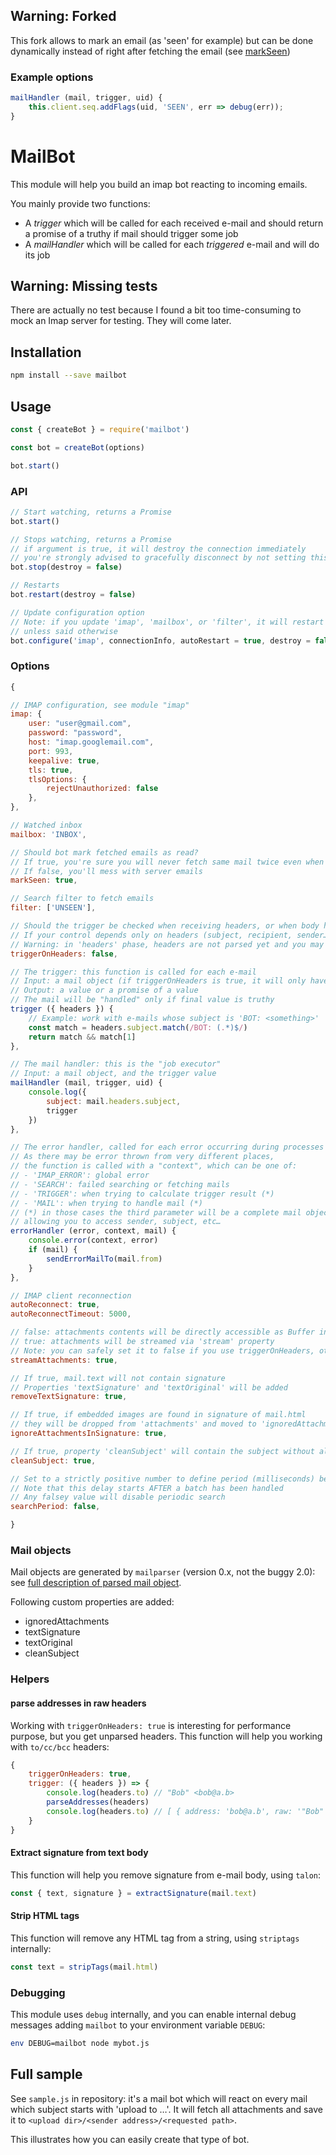 ## Warning: Forked

This fork allows to mark an email (as 'seen' for example) but can be done dynamically instead of right after fetching the email (see [markSeen](#options))

### Example options

```js
mailHandler (mail, trigger, uid) {
	this.client.seq.addFlags(uid, 'SEEN', err => debug(err));
}	
```

# MailBot

This module will help you build an imap bot reacting to incoming emails.

You mainly provide two functions:

* A *trigger* which will be called for each received e-mail and should return a promise of a truthy if mail should trigger some job
* A *mailHandler* which will be called for each *triggered* e-mail and will do its job

## Warning: Missing tests

There are actually no test because I found a bit too time-consuming to mock an Imap server for testing. They will come later.

## Installation

```sh
npm install --save mailbot
```

## Usage

```js
const { createBot } = require('mailbot')

const bot = createBot(options)

bot.start()
```

### API

```js
// Start watching, returns a Promise
bot.start()

// Stops watching, returns a Promise
// if argument is true, it will destroy the connection immediately
// you're strongly advised to gracefully disconnect by not setting this parameter
bot.stop(destroy = false)

// Restarts
bot.restart(destroy = false)

// Update configuration option
// Note: if you update 'imap', 'mailbox', or 'filter', it will restart the bot
// unless said otherwise
bot.configure('imap', connectionInfo, autoRestart = true, destroy = false)
```

### Options

```js
{

// IMAP configuration, see module "imap"
imap: {
	user: "user@gmail.com",
	password: "password",
	host: "imap.googlemail.com",
	port: 993,
	keepalive: true,
	tls: true,
	tlsOptions: {
		rejectUnauthorized: false
	},
},

// Watched inbox
mailbox: 'INBOX',

// Should bot mark fetched emails as read?
// If true, you're sure you will never fetch same mail twice even when restarting
// If false, you'll mess with server emails
markSeen: true,

// Search filter to fetch emails
filter: ['UNSEEN'],

// Should the trigger be checked when receiving headers, or when body has been parsed?
// If your control depends only on headers (subject, recipient, sender…), you can set it to true
// Warning: in 'headers' phase, headers are not parsed yet and you may need helpers
triggerOnHeaders: false,

// The trigger: this function is called for each e-mail
// Input: a mail object (if triggerOnHeaders is true, it will only have 'headers' property)
// Output: a value or a promise of a value
// The mail will be "handled" only if final value is truthy
trigger ({ headers }) {
	// Example: work with e-mails whose subject is 'BOT: <something>'
	const match = headers.subject.match(/BOT: (.*)$/)
	return match && match[1]
},

// The mail handler: this is the "job executor"
// Input: a mail object, and the trigger value
mailHandler (mail, trigger, uid) {
	console.log({
		subject: mail.headers.subject,
		trigger
	})
},

// The error handler, called for each error occurring during processes
// As there may be error thrown from very different places,
// the function is called with a "context", which can be one of:
// - 'IMAP_ERROR': global error
// - 'SEARCH': failed searching or fetching mails
// - 'TRIGGER': when trying to calculate trigger result (*)
// - 'MAIL': when trying to handle mail (*)
// (*) in those cases the third parameter will be a complete mail object
// allowing you to access sender, subject, etc…
errorHandler (error, context, mail) {
	console.error(context, error)
	if (mail) {
		sendErrorMailTo(mail.from)
	}
},

// IMAP client reconnection
autoReconnect: true,
autoReconnectTimeout: 5000,

// false: attachments contents will be directly accessible as Buffer in 'content' property
// true: attachments will be streamed via 'stream' property
// Note: you can safely set it to false if you use triggerOnHeaders, otherwise you should work with streams
streamAttachments: true,

// If true, mail.text will not contain signature
// Properties 'textSignature' and 'textOriginal' will be added
removeTextSignature: true,

// If true, if embedded images are found in signature of mail.html
// they will be dropped from 'attachments' and moved to 'ignoredAttachments'
ignoreAttachmentsInSignature: true,

// If true, property 'cleanSubject' will contain the subject without all messy prefixes
cleanSubject: true,

// Set to a strictly positive number to define period (milliseconds) between automatic search
// Note that this delay starts AFTER a batch has been handled
// Any falsey value will disable periodic search
searchPeriod: false,

}
```

### Mail objects

Mail objects are generated by `mailparser` (version 0.x, not the buggy 2.0): see [full description of parsed mail object](https://github.com/andris9/mailparser/tree/v0.6.2#parsed-mail-object).

Following custom properties are added:

* ignoredAttachments
* textSignature
* textOriginal
* cleanSubject

### Helpers

#### parse addresses in raw headers

Working with ``triggerOnHeaders: true`` is interesting for performance purpose, but you get unparsed headers. This function will help you working with `to/cc/bcc` headers:

```js
{
	triggerOnHeaders: true,
	trigger: ({ headers }) => {
		console.log(headers.to) // "Bob" <bob@a.b>
		parseAddresses(headers)
		console.log(headers.to) // [ { address: 'bob@a.b', raw: '"Bob" <bob@a.b>', phrase: '"Bob"' } ]
	}
}
```

#### Extract signature from text body

This function will help you remove signature from e-mail body, using `talon`:

```js
const { text, signature } = extractSignature(mail.text)
```

#### Strip HTML tags

This function will remove any HTML tag from a string, using `striptags` internally:

```js
const text = stripTags(mail.html)
```

### Debugging

This module uses `debug` internally, and you can enable internal debug messages adding `mailbot` to your environment variable `DEBUG`:

```sh
env DEBUG=mailbot node mybot.js
```

## Full sample

See `sample.js` in repository: it's a mail bot which will react on every mail which subject starts with 'upload to …'. It will fetch all attachments and save it to `<upload dir>/<sender address>/<requested path>`.

This illustrates how you can easily create that type of bot.
